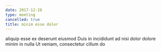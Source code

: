 ```yaml
---
date: 2017-12-26
type: meeting
cancelled: true
title: minim esse dolor
---
```

aliquip esse ex deserunt eiusmod Duis in incididunt ad nisi dolor dolore minim in nulla Ut veniam, consectetur cillum do